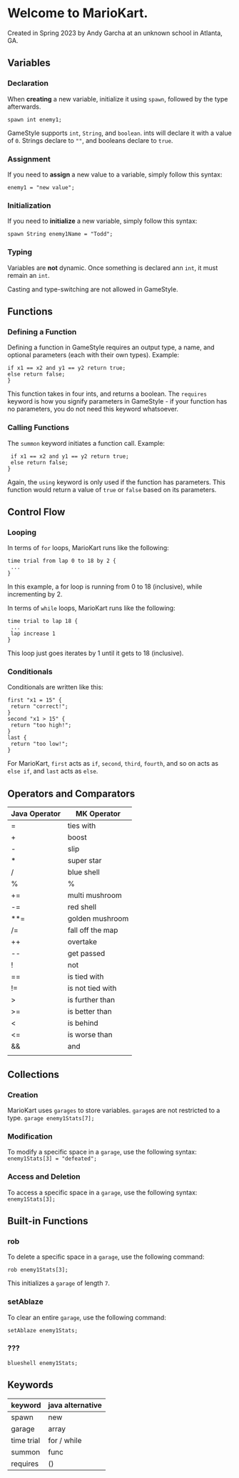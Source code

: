 # Welcome to MarioKart.

 Created in Spring 2023 by Andy Garcha at an unknown school in Atlanta, GA.

## Variables
### Declaration
When **creating** a new variable, initialize it using `spawn`, followed by the type afterwards. 

`spawn int enemy1;`

GameStyle supports `int`, `String`, and `boolean`. ints will declare it with a value of `0`. Strings declare to `""`, and booleans declare to `true`.

### Assignment
If you need to **assign** a new value to a variable, simply follow this syntax: 

`enemy1 = "new value";`

### Initialization
If you need to **initialize** a new variable, simply follow this syntax: 

`spawn String enemy1Name = "Todd";`

### Typing
Variables are **not** dynamic. Once something is declared ann `int`, it must remain an `int`. 

Casting and type-switching are not allowed in GameStyle.

## Functions
### Defining a Function
Defining a function in GameStyle requires an output type, a name, and optional parameters (each with their own types). Example:
```boolean collision requires int x1, int x2, int y1, int y2 {
if x1 == x2 and y1 == y2 return true;
else return false;
}
```
This function takes in four ints, and returns a boolean. The `requires` keyword is how you signify parameters in GameStyle - if your function has no parameters, you do not need this keyword whatsoever.

### Calling Functions
The `summon` keyword initiates a function call. Example:
```summon collision using enemy1x, enemy2x, enemy1y, enemy2y {
 if x1 == x2 and y1 == y2 return true;
 else return false;
}
```
Again, the `using` keyword is only used if the function has parameters.
This function would return a value of `true` or `false` based on its parameters.

## Control Flow
### Looping
In terms of `for` loops, MarioKart runs like the following:
```
time trial from lap 0 to 18 by 2 {
 ...
}
```
In this example, a for loop is running from 0 to 18 (inclusive), while incrementing by 2.

In terms of `while` loops, MarioKart runs like the following:
```
time trial to lap 18 {
 ...
 lap increase 1
}
```
This loop just goes iterates by 1 until it gets to 18 (inclusive).

### Conditionals
Conditionals are written like this:
```
first "x1 = 15" {
 return "correct!";
}
second "x1 > 15" {
 return "too high!";
}
last {
 return "too low!";
}
```

For MarioKart, `first` acts as `if`, `second`, `third`, `fourth`, and so on acts as `else if`, and `last` acts as `else`.

## Operators and Comparators
| Java Operator | MK Operator |
| ----------- | ----------- |
| = | ties with |
| + | boost |
| - | slip |
| * | super star |
| / | blue shell |
| % | % |
| += | multi mushroom |
| -= | red shell |
| **= | golden mushroom |
| /= | fall off the map |
| ++ | overtake |
| -- | get passed |
| ! | not |
| == | is tied with |
| != | is not tied with |
| > | is further than |
| >= | is better than |
| < | is behind |
| <= | is worse than |
| && | and |
| || | or 

## Collections
### Creation
MarioKart uses `garages` to store variables. `garage`s are not restricted to a type.
`garage enemy1Stats[7];`

### Modification
To modify a specific space in a `garage`, use the following syntax:
```enemy1Stats[3] = "defeated";```

### Access and Deletion
To access a specific space in a `garage`, use the following syntax:
```enemy1Stats[3];```

## Built-in Functions
### rob
To delete a specific space in a `garage`, use the following command:

```rob enemy1Stats[3];```

This initializes a `garage` of length `7`.

### setAblaze
To clear an entire `garage`, use the following command:

```setAblaze enemy1Stats;```

### ???

`blueshell enemy1Stats;`

## Keywords
| keyword | java alternative |
| ------- | ---------------- |
| spawn | new |
| garage | array |
| time trial | for / while |
| summon | func |
| requires | () |
